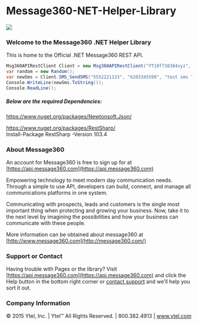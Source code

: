 # Message360-NET-Helper-Library

![](http://message360.com/wordpress/wp-content/uploads/2014/08/message360.png)

### Welcome to the Message360 .NET Helper Library
This is home to the Official .NET Message360 REST API. 

```C#
Msg360APIRestClient Client = new Msg360APIRestClient("YT10ff38384xyz", "1acff58abc", ".xml");
var random = new Random();
var newSms = Client.SMS_SendSMS("5552221133", "6203345599", "test sms " + random.ToString(), "1", "1");
Console.WriteLine(newSms.ToString());
Console.ReadLine();
```
##### Below are the required Dependencies:
https://www.nuget.org/packages/Newtonsoft.Json/

https://www.nuget.org/packages/RestSharp/<BR>
Install-Package RestSharp -Version 103.4


### About Message360

An account for Message360 is free to sign up for at [https://api.message360.com](https://api.message360.com)

Empowering technology to meet modern day communication needs. Through a simple to use API, developers can build, connect, and manage all communications platforms in one system. 

Communicating with prospects, leads and customers is the single most important thing when protecting and growing your business. Now, take it to the next level by imagining the possibilities and how your business can communicate with these people.

More information can be obtained about message360 at [http://www.message360.com](http://message360.com/)

### Support or Contact
Having trouble with Pages or the library?  Visit [https://api.message360.com](https://api.message360.com) and click the Help button in the bottom right corner or [contact support](mailto:support@ytel.com) and we’ll help you sort it out.

### Company Information
© 2015 Ytel, Inc. | Ytel™ All Rights Reserved. | 800.382.4913 | www.ytel.com

